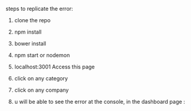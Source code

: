 steps to replicate the error:

1. clone the repo
2. npm install
3. bower install
4. npm start or nodemon 

5. localhost:3001 Access this page
6. click on any category
7. click on any company
8. u will be able to see the error at the console, in the dashboard page :
